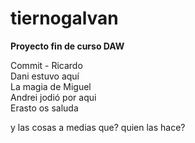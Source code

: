 # tiernogalvan


**Proyecto fin de curso DAW**

Commit - Ricardo<br>
Dani estuvo aquí<br>
La magia de Miguel<br>
Andrei jodió por aqui<br>
Erasto os saluda<br>

y las cosas a medias que? quien las hace?